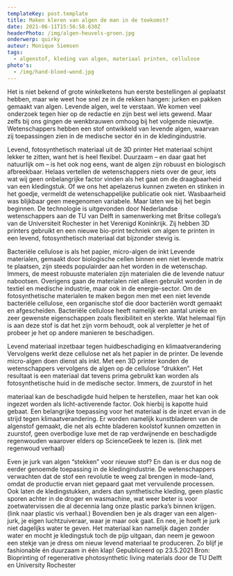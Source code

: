 ```yaml
---
templateKey: post.template
title: Maken kleren van algen de man in de toekomst?
date: 2021-06-11T15:56:58.630Z
headerPhoto: /img/algen-heuvels-groen.jpg
onderwerp: quirky
auteur: Monique Siemsen
tags:
  - algenstof, kleding van algen, materiaal printen, cellulose
photo's:
  - /img/hand-bloed-wond.jpg
---
```

Het is niet bekend of grote winkelketens hun eerste bestellingen al geplaatst hebben, maar
wie weet hoe snel ze in de rekken hangen: jurken en pakken gemaakt van algen. Levende
algen, wel te verstaan.
We komen veel onderzoek tegen hier op de redactie en zijn best wel iets gewend. Maar
zelfs bij ons gingen de wenkbrauwen omhoog bij het volgende nieuwtje. Wetenschappers
hebben een stof ontwikkeld van levende algen, waarvan zij toepassingen zien in de
medische sector én in de kledingindustrie.

Levend, fotosynthetisch materiaal uit de 3D printer
Het materiaal schijnt lekker te zitten, want het is heel flexibel. Duurzaam – en daar gaat
het natuurlijk om – is het ook nog eens, want de algen zijn robuust en biologisch
afbreekbaar. Helaas vertellen de wetenschappers niets over de geur, iets wat wij geen
onbelangrijke factor vinden als het gaat om de draagbaarheid van een kledingstuk. Of we
ons het apelazerus kunnen zweten en stinken in het goedje, vermeldt de
wetenschappelijke publicatie ook niet. Wasbaarheid was blijkbaar geen meegenomen
variabele.
Maar laten we bij het begin beginnen. De technologie is uitgevonden door Nederlandse
wetenschappers aan de TU van Delft in samenwerking met Britse collega’s van de
Universiteit Rochester in het Verenigd Koninkrijk. Zij hebben 3D printers gebruikt en een
nieuwe bio-print techniek om algen te printen in een levend, fotosynthetisch materiaal dat
bijzonder stevig is.

Bacteriële cellulose is als het papier, micro-algen de inkt
Levende materialen, gemaakt door biologische cellen binnen een niet levende matrix te
plaatsen, zijn steeds populairder aan het worden in de wetenschap. Immers, de meest
robuuste materialen zijn materialen die de levende natuur nabootsen. Overigens gaan de
materialen niet alleen gebruikt worden in de textiel en medische industrie, maar ook in de
energie-sector.
Om de fotosynthetische materialen te maken begon men met een niet levende bacteriële
cellulose, een organische stof die door bacteriën wordt gemaakt en afgescheiden.
Bacteriële cellulose heeft namelijk een aantal unieke en zeer gewenste eigenschappen
zoals flexibiliteit en sterkte. Wat helemaal fijn is aan deze stof is dat het zijn vorm behoudt,
ook al verpletter je het of probeer je het op andere manieren te beschadigen.

Levend materiaal inzetbaar tegen huidbeschadiging en klimaatverandering
Vervolgens werkt deze cellulose net als het papier in de printer. De levende micro-algen
doen dienst als inkt. Met een 3D printer konden de wetenschappers vervolgens de algen
op de cellulose “drukken”. Het resultaat is een materiaal dat tevens prima gebruikt kan
worden als fotosynthetische huid in de medische sector. Immers, de zuurstof in het

materiaal kan de beschadigde huid helpen te herstellen, maar het kan ook ingezet worden
als licht-activerende factor. Ook hierbij is kapotte huid gebaat.
Een belangrijke toepassing voor het materiaal is de inzet ervan in de strijd tegen
klimaatverandering. Er worden namelijk kunstbladeren van de algenstof gemaakt, die net
als echte bladeren koolstof kunnen omzetten in zuurstof, geen overbodige luxe met de rap
verdwijnende en beschadigde regenwouden waarover elders op ScienceGeek te lezen is.
(link met regenwoud verhaal)

Even je jurk van algen “stekken” voor nieuwe stof?
En dan is er dus nog de eerder genoemde toepassing in de kledingindustrie. De
wetenschappers verwachten dat de stof een revolutie te weeg zal brengen in mode-land,
omdat de productie ervan niet gepaard gaat met vervuilende processen. Ook laten de
kledingstukken, anders dan synthetische kleding, geen plastic sporen achter in de droger
en wasmachine, wat weer beter is voor zoetwatervissen die al decennia lang onze plastic
parka’s binnen krijgen. (link naar plastic vis verhaal.)
Bovendien ben je als drager van een algen-jurk, je eigen luchtzuiveraar, waar je maar ook
gaat. En nee, je hoeft je jurk niet dagelijks water te geven. Het materiaal kan namelijk
dagen zonder water en mocht je kledingstuk toch de pijp uitgaan, dan neem je gewoon
een stekje van je dress om nieuw levend materiaal te produceren. Zo blijf je fashionable
én duurzaam in één klap!
Gepubliceerd op 23.5.2021
Bron: Bioprinting of regenerative photosynthetic living materials door de TU Delft en University
Rochester